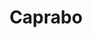 ---
title: "Caprabo"
url: /montornes-del-valles/caprabo-carrer-del-gran-vial/
shop: supermercado
---